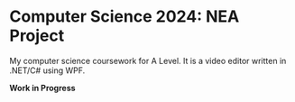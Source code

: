 # Computer Science 2024: NEA Project
 My computer science coursework for A Level. It is a video editor written in .NET/C# using WPF.

 **Work in Progress**

